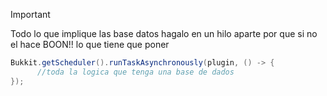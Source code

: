 > [!IMPORTANT]
> Todo lo que implique las base datos hagalo en un hilo aparte por que si no el hace BOON!!
> lo que tiene que poner
> ```java
> Bukkit.getScheduler().runTaskAsynchronously(plugin, () -> {
>       //toda la logica que tenga una base de dados            
> });
> ````
